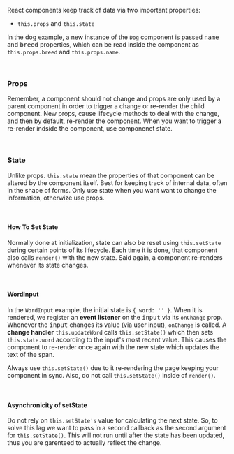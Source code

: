 React components keep track of data via two important properties:
 * `this.props` and `this.state`

In the dog example, a new instance of the `Dog` component is passed 
<kbd>name</kbd> and <kbd>breed</kbd> properties, which can be read inside
the component as `this.props.breed` and `this.props.name`.

&nbsp;
### Props
Remember, a component should not change and props are only used by a parent 
component in order to trigger a change or re-render the child component. New 
props, cause lifecycle methods to deal with the change, and then by default, 
re-render the component. When you want to trigger a re-render indside the 
component, use componenet state. 

&nbsp;
### State 
Unlike props. `this.state` mean the properties of that component can be altered
by the component itself. Best for keeping track of internal data, often in the
shape of forms. Only use state when you want want to change the information, 
otherwize use props. 

&nbsp;
#### How To Set State
Normally done at initialization, state can also be reset using `this.setState` 
during certain points of its lifecycle. Each time it is done, that component
also calls `render()` with the new state. Said again, a component re-renders
whenever its state changes. 

&nbsp;
#### WordInput
In the `WordInput` example, the initial state is `{ word: '' }`. When it is 
rendered, we register an **event listener** on the <kbd>input</kbd> via its 
`onChange` prop. Whenever the <kbd>input</kbd> changes its value 
(via user input), `onChange` is called. A **change handler** `this.updateWord` 
calls `this.setState()` which then sets `this.state.word` according to the
input's most recent value. This causes the component to re-render once again 
with the new state which updates the text of the span. 

Always use `this.setState()` due to it re-rendering the page keeping your 
component in sync. Also, do not call `this.setState()` inside of `render()`. 

&nbsp;
#### Asynchronicity of setState
Do not rely on `this.setState's` value for calculating the next state. So, to
solve this lag we want to pass in a second callback as the second argument for
`this.setState()`. This will not run until after the state has been updated, 
thus you are garenteed to actually reflect the change. 


